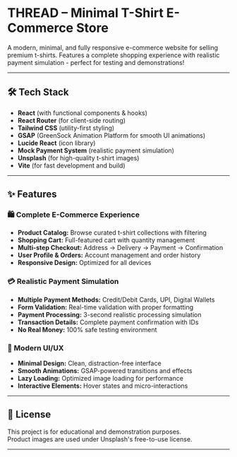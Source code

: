 # THREAD – Minimal T-Shirt E-Commerce Store

A modern, minimal, and fully responsive e-commerce website for selling premium t-shirts. Features a complete shopping experience with realistic payment simulation - perfect for testing and demonstrations!

---

## 🛠️ Tech Stack

- **React** (with functional components & hooks)
- **React Router** (for client-side routing)
- **Tailwind CSS** (utility-first styling)
- **GSAP** (GreenSock Animation Platform for smooth UI animations)
- **Lucide React** (icon library)
- **Mock Payment System** (realistic payment simulation)
- **Unsplash** (for high-quality t-shirt images)
- **Vite** (for fast development and build)

---

## ✨ Features

### 🛍️ Complete E-Commerce Experience
- **Product Catalog:** Browse curated t-shirt collections with filtering
- **Shopping Cart:** Full-featured cart with quantity management
- **Multi-step Checkout:** Address → Delivery → Payment → Confirmation
- **User Profile & Orders:** Account management and order history
- **Responsive Design:** Optimized for all devices

### 💳 Realistic Payment Simulation
- **Multiple Payment Methods:** Credit/Debit Cards, UPI, Digital Wallets
- **Form Validation:** Real-time validation with proper formatting
- **Payment Processing:** 3-second realistic processing simulation
- **Transaction Details:** Complete payment confirmation with IDs
- **No Real Money:** 100% safe testing environment

### 🎨 Modern UI/UX
- **Minimal Design:** Clean, distraction-free interface
- **Smooth Animations:** GSAP-powered transitions and effects
- **Lazy Loading:** Optimized image loading for performance
- **Interactive Elements:** Hover states and micro-interactions

---

## 📄 License

This project is for educational and demonstration purposes.  
Product images are used under Unsplash's free-to-use license.

---
